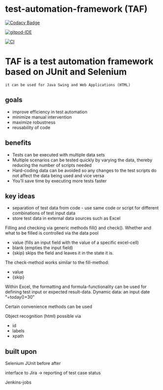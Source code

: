 # test-automation-framework (TAF)

[![Codacy Badge](https://api.codacy.com/project/badge/Grade/8c8551f4acb54108b7cc372c84cb174a)](https://app.codacy.com/app/baloise/test-automation-framework?utm_source=github.com&utm_medium=referral&utm_content=baloise/test-automation-framework&utm_campaign=Badge_Grade_Dashboard)

[![gitpod-IDE](https://img.shields.io/badge/open--IDE-as--gitpod-blue.svg?style=flat&label=openIDE)](https://gitpod.io#https://github.com/baloise/test-automation-framework)

[![CI](https://github.com/baloise/test-automation-framework/workflows/CI/badge.svg)](https://github.com/baloise/test-automation-framework/actions)

# TAF is a test automation framework based on JUnit and Selenium 
```
it can be used for Java Swing and Web Applications (HTML)
```

## goals
- improve efficiency in test automation
- minimize manual intervention 
- maximize robustness
- reusability of code

## benefits
- Tests can be executed with multiple data sets
- Multiple scenarios can be tested quickly by varying the data, thereby reducing the number of scripts needed
- Hard-coding data can be avoided so any changes to the test scripts do not affect the data being used and vice versa
- You’ll save time by executing more tests faster

## key ideas
- separation of test data from code - use same code or script for different combinations of test input data
- store test data in external data sources such as Excel 

Filling and checking via generic methods fill() and check(). Whether and what to be filled is controlled via the data pool 
- value (fills an input field with the value of a specific excel-cell)
- blank (empties the input field)
- {skip} skips the field and leaves it in the state it is.

The check-method works similar to the fill-method: 
- value
- {skip}

Within Excel, the formatting and formula-functionality can be used for defining test input or expected result-data. Dynamic data: an input date "=today()+30"

Certain convenience methods can be used

Object recognition (html) possible via
- id
- labels
- xpath

## built upon
Selenium
JUnit before after

interface to Jira -> reporting of test case status

Jenkins-jobs
